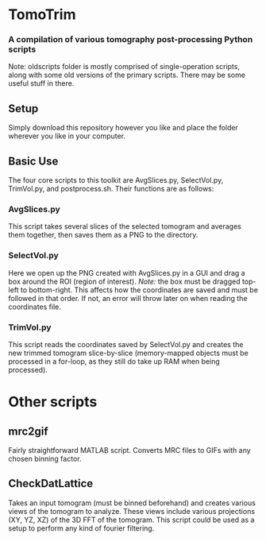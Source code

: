 # TomoTrim
### A compilation of various tomography post-processing Python scripts


Note: oldscripts folder is mostly comprised of single-operation scripts, along with some old versions of the primary scripts. There may be some useful stuff in there.


## Setup
Simply download this repository however you like and place the folder wherever you like in your computer. 

## Basic Use
The four core scripts to this toolkit are AvgSlices.py, SelectVol.py, TrimVol.py, and postprocess.sh. Their functions are as follows:

### AvgSlices.py
This script takes several slices of the selected tomogram and averages them together, then saves them as a PNG to the directory.

### SelectVol.py
Here we open up the PNG created with AvgSlices.py in a GUI and drag a box around the ROI (region of interest). *Note:* the box must be dragged top-left to bottom-right. This affects how the coordinates are saved and must be followed in that order. If not, an error will throw later on when reading the coordinates file.

### TrimVol.py
This script reads the coordinates saved by SelectVol.py and creates the new trimmed tomogram slice-by-slice (memory-mapped objects must be processed in a for-loop, as they still do take up RAM when being processed).








# Other scripts

## mrc2gif
Fairly straightforward MATLAB script. Converts MRC files to GIFs with any chosen binning factor.

## CheckDatLattice
Takes an input tomogram (must be binned beforehand) and creates various views of the tomogram to analyze. These views include various projections (XY, YZ, XZ) of the 3D FFT of the tomogram. This script could be used as a setup to perform any kind of fourier filtering.
